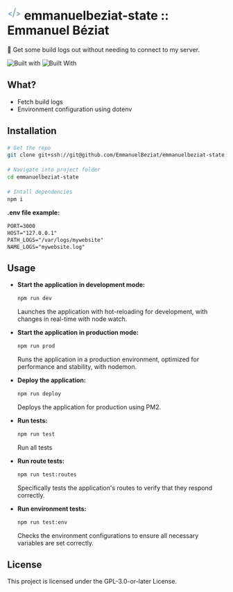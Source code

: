 # ![Emmanuel Béziat Logo](public/favicons/favicon-32x32.png) emmanuelbeziat-state :: Emmanuel Béziat

🔔 Get some build logs out without needing to connect to my server.

![Built with](https://img.shields.io/badge/built_with-fastify-blue.svg?style=flat) ![Built With](https://img.shields.io/badge/built_with-nunjucks-green.svg?style=flat
)

## What?

- Fetch build logs
- Environment configuration using dotenv


## Installation

```bash
# Get the repo
git clone git+ssh://git@github.com/EmmanuelBeziat/emmanuelbeziat-state.git

# Navigate into project folder
cd emmanuelbeziat-state

# Intall dependencies
npm i
```

**.env file example:**

```env
PORT=3000
HOST="127.0.0.1"
PATH_LOGS="/var/logs/mywebsite"
NAME_LOGS="mywebsite.log"
```


## Usage

- **Start the application in development mode:**
  ```bash
  npm run dev
  ```
  Launches the application with hot-reloading for development, with changes in real-time with node watch.

- **Start the application in production mode:**
  ```bash
  npm run prod
  ```
  Runs the application in a production environment, optimized for performance and stability, with nodemon.

- **Deploy the application:**
  ```bash
  npm run deploy
  ```
  Deploys the application for production using PM2.

- **Run tests:**
  ```bash
  npm run test
  ```
  Run all tests

- **Run route tests:**
  ```bash
  npm run test:routes
  ```
  Specifically tests the application's routes to verify that they respond correctly.

- **Run environment tests:**
  ```bash
  npm run test:env
  ```
	Checks the environment configurations to ensure all necessary variables are set correctly.

## License

This project is licensed under the GPL-3.0-or-later License.
